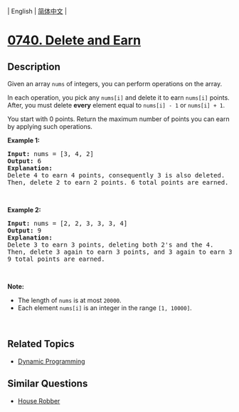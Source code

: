 
| English | [简体中文](README.md) |
# [0740. Delete and Earn](https://leetcode-cn.com/problems/delete-and-earn/)
## Description
<p>Given an array <code>nums</code> of integers, you can perform operations on the array.</p>

<p>In each operation, you pick any <code>nums[i]</code> and delete it to earn <code>nums[i]</code> points. After, you must delete <b>every</b> element equal to <code>nums[i] - 1</code> or <code>nums[i] + 1</code>.</p>

<p>You start with 0 points. Return the maximum number of points you can earn by applying such operations.</p>

<p><b>Example 1:</b></p>

<pre>
<b>Input:</b> nums = [3, 4, 2]
<b>Output:</b> 6
<b>Explanation:</b> 
Delete 4 to earn 4 points, consequently 3 is also deleted.
Then, delete 2 to earn 2 points. 6 total points are earned.
</pre>

<p>&nbsp;</p>

<p><b>Example 2:</b></p>

<pre>
<b>Input:</b> nums = [2, 2, 3, 3, 3, 4]
<b>Output:</b> 9
<b>Explanation:</b> 
Delete 3 to earn 3 points, deleting both 2&#39;s and the 4.
Then, delete 3 again to earn 3 points, and 3 again to earn 3 points.
9 total points are earned.
</pre>

<p>&nbsp;</p>

<p><b>Note:</b></p>

<ul>
	<li>The length of <code>nums</code> is at most <code>20000</code>.</li>
	<li>Each element <code>nums[i]</code> is an integer in the range <code>[1, 10000]</code>.</li>
</ul>

<p>&nbsp;</p>

## Related Topics
- [Dynamic Programming](https://leetcode-cn.com/tag/dynamic-programming)
## Similar Questions
- [House Robber](../house-robber/README_EN.md)
